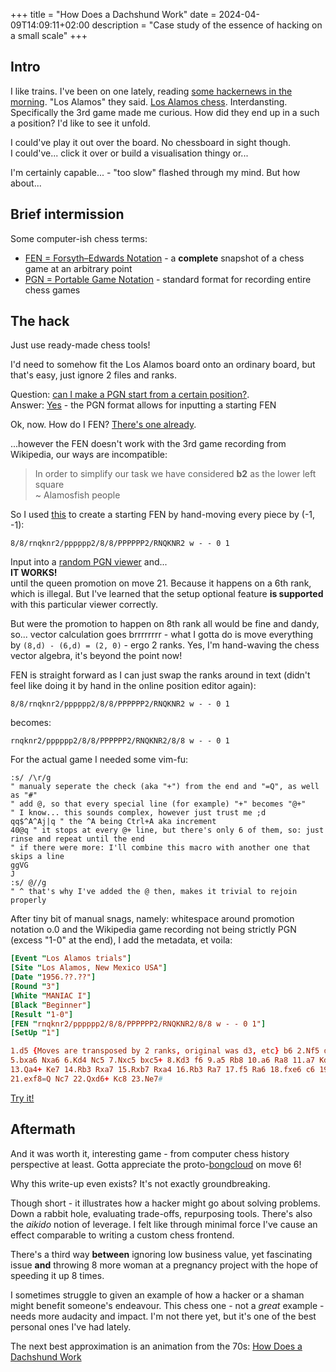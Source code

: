 +++
title = "How Does a Dachshund Work"
date = 2024-04-09T14:09:11+02:00
description = "Case study of the essence of hacking on a small scale"
+++

## Intro

I like trains. I've been on one lately, reading [some hackernews in the morning](https://news.ycombinator.com/item?id=39903738). "Los Alamos" they said. [Los Alamos chess](https://en.wikipedia.org/wiki/Los_Alamos_chess).
Interdansting. Specifically the 3rd game made me curious. How did they end up in a such a position? I'd like to see it unfold.

I could've play it out over the board. No chessboard in sight though.  
I could've... click it over or build a visualisation thingy or...

I'm certainly capable... - "too slow" flashed through my mind. But how about...

## Brief intermission

Some computer-ish chess terms:
- [FEN = Forsyth–Edwards Notation](https://en.wikipedia.org/wiki/Forsyth%E2%80%93Edwards_Notation) - a **complete** snapshot of a chess game at an arbitrary point
- [PGN = Portable Game Notation](https://en.wikipedia.org/wiki/Portable_Game_Notation) - standard format for recording entire chess games

## The hack

Just use ready-made chess tools!

I'd need to somehow fit the Los Alamos board onto an ordinary board, but that's easy, just ignore 2 files and ranks.

Question: [can I make a PGN start from a certain position?](https://www.reddit.com/r/chess/comments/ugsrq1/can_i_make_a_pgn_start_from_a_certain_position/).  
Answer: [Yes](https://en.wikipedia.org/wiki/Portable_Game_Notation#Optional_tag_pairs) - the PGN format allows for inputting a starting FEN

Ok, now. How do I FEN? [There's one already](https://lig-membres.imag.fr/prost/MiniChessResolution/LosAlamos/index.html).

...however the FEN doesn't work with the 3rd game recording from Wikipedia, our ways are incompatible:

> In order to simplify our task we have considered **b2** as the lower left square  
> ~ Alamosfish people

So I used [this](https://www.dailychess.com/chess/chess-fen-viewer.php)  to create a starting FEN by hand-moving every piece by (-1, -1): 
```
8/8/rnqknr2/pppppp2/8/8/PPPPPP2/RNQKNR2 w - - 0 1
```

Input into a [random PGN viewer](https://chesstempo.com/pgn-viewer/) and...  
**IT WORKS!**  
until the queen promotion on move 21. Because it happens on a 6th rank, which is illegal. But I've learned that the setup optional feature **is supported** with this particular viewer correctly.

But were the promotion to happen on 8th rank all would be fine and dandy, so... vector calculation goes brrrrrrrr - what I gotta do is move everything by `(8,d) - (6,d) = (2, 0)` - ergo 2 ranks. Yes, I'm hand-waving the chess vector algebra, it's beyond the point now!

FEN is straight forward as I can just swap the ranks around in text (didn't feel like doing it by hand in the online position editor again):
```
8/8/rnqknr2/pppppp2/8/8/PPPPPP2/RNQKNR2 w - - 0 1
```
becomes:
```
rnqknr2/pppppp2/8/8/PPPPPP2/RNQKNR2/8/8 w - - 0 1
```

For the actual game I needed some vim-fu:
```vim
:s/ /\r/g
" manualy seperate the check (aka "+") from the end and "=Q", as well as "#"
" add @, so that every special line (for example) "+" becomes "@+"
" I know... this sounds complex, however just trust me ;d
qq$^A^Aj|q " the ^A being Ctrl+A aka increment
40@q " it stops at every @+ line, but there's only 6 of them, so: just rinse and repeat until the end
" if there were more: I'll combine this macro with another one that skips a line
ggVG
J
:s/ @//g
" ^ that's why I've added the @ then, makes it trivial to rejoin properly
```

After tiny bit of manual snags, namely: whitespace around promotion notation o.0 and the Wikipedia game recording not being strictly PGN (excess "1-0" at the end), I add the metadata, et voila:

```toml
[Event "Los Alamos trials"]
[Site "Los Alamos, New Mexico USA"]
[Date "1956.??.??"]
[Round "3"]
[White "MANIAC I"]
[Black "Beginner"]
[Result "1-0"]
[FEN "rnqknr2/pppppp2/8/8/PPPPPP2/RNQKNR2/8/8 w - - 0 1"]
[SetUp "1"]

1.d5 {Moves are transposed by 2 ranks, original was d3, etc} b6 2.Nf5 d6 3.b5 e6 4.Ne3 a6
5.bxa6 Nxa6 6.Kd4 Nc5 7.Nxc5 bxc5+ 8.Kd3 f6 9.a5 Rb8 10.a6 Ra8 11.a7 Kd7 12.Qa5 Qb7
13.Qa4+ Ke7 14.Rb3 Rxa7 15.Rxb7 Rxa4 16.Rb3 Ra7 17.f5 Ra6 18.fxe6 c6 19.Nf5+ Kd8 20.e7+ Kd7
21.exf8=Q Nc7 22.Qxd6+ Kc8 23.Ne7#
```

[Try it!](https://chesstempo.com/pgn-viewer/)

## Aftermath

And it was worth it, interesting game - from computer chess history perspective at least. Gotta appreciate the proto-[bongcloud](https://en.wikipedia.org/wiki/Bongcloud_Attack) on move 6!

Why this write-up even exists? It's not exactly groundbreaking.

Though short - it illustrates how a hacker might go about solving problems. Down a rabbit hole, evaluating trade-offs, repurposing tools. There's also the *aikido* notion of leverage. I felt like through minimal force I've cause an effect comparable to writing a custom chess frontend.

There's a third way **between** ignoring low business value, yet fascinating issue **and** throwing 8 more woman at a pregnancy project with the hope of speeding it up 8 times.

I sometimes struggle to given an example of how a hacker or a shaman might benefit someone's endeavour. This chess one - not a *great* example - needs more audacity and impact. I'm not there yet, but it's one of the best personal ones I've had lately. 

The next best approximation is an animation from the 70s: [How Does a Dachshund Work](https://www.youtube.com/watch?v=r16GL3N4PdM)
